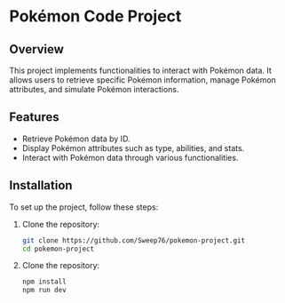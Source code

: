 # Pokémon Code Project

## Overview
This project implements functionalities to interact with Pokémon data. It allows users to retrieve specific Pokémon information, manage Pokémon attributes, and simulate Pokémon interactions.

## Features
- Retrieve Pokémon data by ID.
- Display Pokémon attributes such as type, abilities, and stats.
- Interact with Pokémon data through various functionalities.
  
## Installation

To set up the project, follow these steps:

1. Clone the repository:
   ```bash
   git clone https://github.com/Sweep76/pokemon-project.git
   cd pokemon-project

2. Clone the repository:
   ```bash
   npm install
   npm run dev
